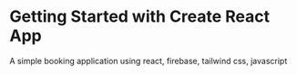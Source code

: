 # Getting Started with Create React App

A simple booking application using react, firebase, tailwind css, javascript
